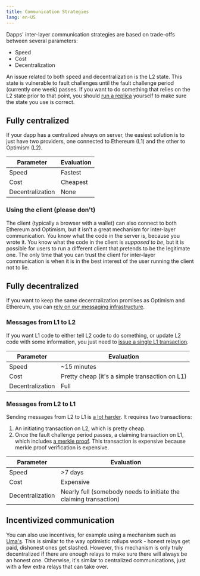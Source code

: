 ```yaml
---
title: Communication Strategies
lang: en-US
---
```


Dapps' inter-layer communication strategies are based on trade-offs between several parameters:

- Speed
- Cost
- Decentralization

An issue related to both speed and decentralization is the L2 state.
This state is vulnerable to fault challenges until the fault challenge period (currently one week) passes.
If you want to do something that relies on the L2 state prior to that point, you should [run a replica](../build/run-a-node.md) yourself to make sure the state you use is correct.



## Fully centralized

If your dapp has a centralized always on server, the easiest solution is to just have two providers, one connected to Ethereum (L1) and the other to Optimism (L2).

| Parameter         | Evaluation |
| - | - |
| Speed             | Fastest
| Cost              | Cheapest
| Decentralization  | None


### Using the client (please don't)

The client (typically a browser with a wallet) can also connect to both Ethereum and Optimism, but it isn't a great mechanism for inter-layer communication.
You know what the code in the server is, because you wrote it.
You know what the code in the client is *supposed to be*, but it is possible for users to run a different client that pretends to be the legitimate one. 
The only time that you can trust the client for inter-layer communication is when it is in the best interest of the user running the client not to lie.


## Fully decentralized

If you want to keep the same decentralization promises as Optimism and Ethereum, you can [rely on our messaging infrastructure](messaging.md).

### Messages from L1 to L2

If you want L1 code to either tell L2 code to do something, or update L2 code with some information, you just need to [issue a single L1 transaction](messaging.md#for-l1-to-l2-transactions).

| Parameter         | Evaluation |
| - | - |
| Speed             | ~15 minutes
| Cost              | Pretty cheap (it's a simple transaction on L1)
| Decentralization  | Full

### Messages from L2 to L1

Sending messages from L2 to L1 is [a lot harder](messaging.md##for-l2-to-l1-transactions). 
It requires two transactions:

1. An initiating transaction on L2, which is pretty cheap.
1. Once the fault challenge period passes, a claiming transaction on L1, which includes [a merkle proof](https://medium.com/crypto-0-nite/merkle-proofs-explained-6dd429623dc5). 
   This transaction is expensive because merkle proof verification is expensive.

| Parameter         | Evaluation |
| - | - |
| Speed             | >7 days 
| Cost              | Expensive
| Decentralization  | Nearly full (somebody needs to initiate the claiming transaction)


## Incentivized communication

You can also use incentives, for example using a mechanism such as [Uma's](../../useful-tools/oracles/#universal-market-access-uma).
This is similar to the way optimistic rollups work - honest relays get paid, dishonest ones get slashed.
However,  this mechanism is only truly decentralized if there are enough relays to make sure there will always be an honest one.
Otherwise, it's similar to centralized communications, just with a few extra relays that can take over.
 